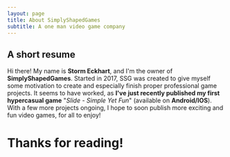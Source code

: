 ```yaml
---
layout: page
title: About SimplyShapedGames
subtitle: A one man video game company
---
```


## A short resume

Hi there!
My name is **Storm Eckhart**, and I'm the owner of **SimplyShapedGames**. 
Started in 2017, SSG was created to give myself some motivation to create and especially finish proper professional game projects. 
It seems to have worked, as **I've just recently published my first hypercasual game** "_Slide - Simple Yet Fun_" (available on **Android/IOS**).
With a few more projects ongoing, I hope to soon publish more exciting and fun video games, for all to enjoy!

# Thanks for reading!

